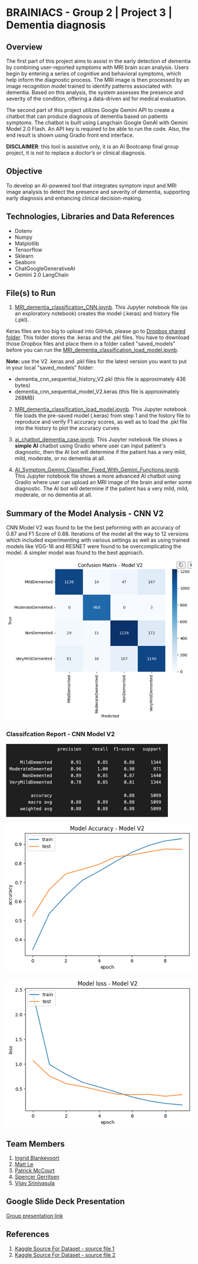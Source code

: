 # BRAINIACS - Group 2 | Project 3 | Dementia diagnosis 


## Overview
The first part of this project aims to assist in the early detection of dementia by combining user-reported symptoms with MRI brain scan analysis. Users begin by entering a series of cognitive and behavioral symptoms, which help inform the diagnostic process. The MRI image is then processed by an image recognition model trained to identify patterns associated with dementia. Based on this analysis, the system assesses the presence and severity of the condition, offering a data-driven aid for medical evaluation. 

The second part of this project utilizes Google Gemini API to create a chatbot that can produce diagnosis of dementia based on patients symptoms. The chatbot is built using Langchain Google GenAI with Gemini Model 2.0 Flash. An API key is required to be able to run the code. Also, the end result is shown using Gradio front end interface.

**DISCLAIMER**: this tool is assistive only, it is an AI Bootcamp final group project, it is not to replace a doctor’s or clinical diagnosis.


## Objective
To develop an AI-powered tool that integrates symptom input and MRI image analysis to detect the presence and severity of dementia, supporting early diagnosis and enhancing clinical decision-making.


## Technologies, Libraries and Data References
* Dotenv
* Numpy
* Matplotlib
* Tensorflow
* Sklearn
* Seaborn
* ChatGoogleGenerativeAI
* Gemini 2.0 LangChain


## File(s) to Run

1.  [MRI_dementia_classification_CNN.ipynb](https://github.com/AIBC2024/Group2_Project3_AI_Chatbot/blob/main/MRI_dementia_classification_CNN.ipynb). This Jupyter notebook file (as an exploratory notebook) creates the model (.keras) and history file (.pkl).
   
Keras files are too big to upload into GitHub, please go to [Dropbox shared folder](https://www.dropbox.com/scl/fo/mmtv94e8t4u9x7vgvqwvw/AEigp2bJ9nK4hC_juE2aVkY?rlkey=5s76fv2w7303kxymyccdinx0h&dl=0). This folder stores the .keras and the .pkl files. You have to download those Dropbox files and place them in a folder called "saved_models" before you can run the [MRI_dementia_classification_load_model.ipynb](https://github.com/AIBC2024/Group2_Project3_AI_Chatbot/blob/main/MRI_dementia_classification_load_model.ipynb). 

**Note:** use the V2 .keras and .pkl files for the latest version you want to put in your local "saved_models" folder:
   * dementia_cnn_sequential_history_V2.pkl (this file is approximately 436 bytes)
   * dementia_cnn_sequential_model_V2.keras (this file is approximately 268MB)
 
2. [MRI_dementia_classification_load_model.ipynb](https://github.com/AIBC2024/Group2_Project3_AI_Chatbot/blob/main/MRI_dementia_classification_load_model.ipynb). This Jupyter notebook file loads the pre-saved model (.keras) from step 1 and the history file to reproduce and verify F1 accuracy scores, as well as to load the .pkl file into the history to plot the accuracy curves.
   
3. [ai_chatbot_dementia_case.ipynb](https://github.com/AIBC2024/Group2_Project3_AI_Chatbot/blob/main/ai_chatbot_dementia_case.ipynb). This Jupyter notebook file shows a **simple AI** chatbot using Gradio where user can input patient's diagnostic, then the AI bot will determine if the patient has a very mild, mild, moderate, or no dementia at all.

4. [AI_Symptom_Gemini_Classifier_Fixed_With_Gemini_Functions.ipynb](https://github.com/AIBC2024/Group2_Project3_AI_Chatbot/blob/main/AI_Symptom_Gemini_Classifier_Fixed_With_Gemini_Functions.ipynb). This Jupyter notebook file shows a more advanced AI chatbot using Gradio where user can upload an MRI image of the brain and enter some diagnostic. The AI bot will determine if the patient has a very mild, mild, moderate, or no dementia at all.


## Summary of the Model Analysis - CNN V2
CNN Model V2 was found to be the best peforming with an accuracy of 0.87 and F1 Score of 0.88. Iterations of the model all the way to 12 versions which included experimenting with various settings as well as using trained models like VGG-16 and RESNET were found to be overcomplicating the model. A simpler model was found to the best approach. 

![Confusion Matrix - CNN Model V2](/CNN_model_notebook_figures/confusion-matrix-V2.png "Confusion Matrix - CNN Model V2")

### Classifcation Report - CNN Model V2
![Classifcation Report - CNN Model V2](/CNN_model_notebook_figures/classification-report-V2.png "Classifcation Report - CNN Model V2")

![Model Accuracy - CNN Model V2](/CNN_model_notebook_figures/model-accuracy-V2.png "Model Accuracy - CNN Model V2")

![Model Loss - CNN Model V2](/CNN_model_notebook_figures/model-loss-V2.png "Model Loss - CNN Model V2")


## Team Members
1. [Ingrid Blankevoort](https://github.com/AIBC2024)
2. [Matt Le](https://github.com/mattledevs)
3. [Patrick McCourt](https://github.com/patrickjm7)
4. [Spencer Gerritsen](https://github.com/sppencerr)
5. [Vijay Srinivasula](https://github.com/vijaysrini-1982)


## Google Slide Deck Presentation
[Group presentation link](https://docs.google.com/presentation/d/11-YDMJ-GvNs3TQDsUWVUkeZt1o0UBaijmDvD_Gnt2As/edit?usp=sharing)



## References
1. [Kaggle Source For Dataset - source file 1](https://www.kaggle.com/datasets/matthewhema/mri-dementia-augmentation-no-data-leak)
2. [Kaggle Source For Dataset - source file 2](https://www.kaggle.com/datasets/uraninjo/augmented-alzheimer-mri-dataset)
